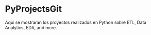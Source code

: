# PyProjectsGit
Aqui se mostrarán los proyectos realizados en Python sobre ETL, Data Analytics, EDA, and more.
